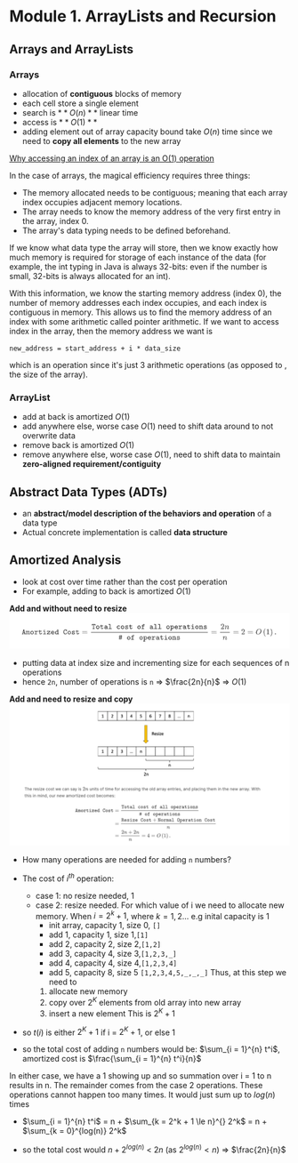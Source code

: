 # Module 1. ArrayLists and Recursion

## Arrays and ArrayLists

### Arrays

- allocation of **contiguous** blocks of memory
- each cell store a single element
- search is $**O(n)**$ linear time
- access is $**O(1)**$
- adding element out of array capacity bound take $O(n)$ time since we need to **copy all elements** to the new array

[Why accessing an index of an array is an O(1) operation](https://learning.edx.org/course/course-v1:GTx+CS1332xI+1T2024/block-v1:GTx+CS1332xI+1T2024+type@sequential+block@aa536463980148968b90824f51357811/block-v1:GTx+CS1332xI+1T2024+type@vertical+block@79d4ceb7eef6495eb13418d7491be42f)

In the case of arrays, the magical efficiency requires three things:

- The memory allocated needs to be contiguous; meaning that each array index occupies adjacent memory locations.
- The array needs to know the memory address of the very first entry in the array, index 0.
- The array's data typing needs to be defined beforehand.

If we know what data type the array will store, then we know exactly how much memory is required for storage of each instance of the data (for example, the int typing in Java is always 32-bits: even if the number is small, 32-bits is always allocated for an int).

With this information, we know the starting memory address (index 0), the number of memory addresses each index occupies, and each index is contiguous in memory. This allows us to find the memory address of an index with some arithmetic called pointer arithmetic. If we want to access index in the array, then the memory address we want is

    new_address = start_address + i * data_size

which is an operation since it's just 3 arithmetic operations (as opposed to , the size of the array).

### ArrayList

- add at back is amortized $O(1)$
- add anywhere else, worse case $O(1)$ need to shift data around to not overwrite data
- remove back is amortized $O(1)$
- remove anywhere else, worse case $O(1)$, need to shift data to maintain **zero-aligned requirement/contiguity**

## Abstract Data Types (ADTs)

- an **abstract/model description of the behaviors and operation** of a data type
- Actual concrete implementation is called **data structure**

## Amortized Analysis

- look at cost over time rather than the cost per operation
- For example, adding to back is amortized $O(1)$

**Add and without need to resize**
![list-without-resize-amortized.png](module1/list-without-resize-amortized.png)

- putting data at index size and incrementing size for each sequences of n operations
- hence `2n`, number of operations is `n` => $\frac{2n}{n}$ => $O(1)$

**Add and need to resize and copy**
![list-with-resize-amortized.png](module1/list-with-resize-amortized.png)

- How many operations are needed for adding `n` numbers?
- The cost of $i^{th}$ operation:

  - case 1: no resize needed, 1
  - case 2: resize needed. For which value of i we need to allocate new memory. When $i = 2^k+1$, where $k = 1,2...$
    e.g inital capacity is 1
    - init array, capacity 1, size 0, `[]`
    - add $1$, capacity 1, size 1,`[1]`
    - add $2$, capacity 2, size 2,`[1,2]`
    - add $3$, capacity 4, size 3,`[1,2,3,_]`
    - add $4$, capacity 4, size 4,`[1,2,3,4]`
    - add $5$, capacity 8, size 5 `[1,2,3,4,5,_,_,_]`
      Thus, at this step we need to
    1. allocate new memory
    2. copy over $2^K$ elements from old array into new array
    3. insert a new element
       This is $2^K+1$

- so $t(i)$ is either $2^K+1$ if i = $2^K+1$, or else 1
- so the total cost of adding `n` numbers would be: $\sum_{i = 1}^{n} t^i$, amortized cost is $\frac{\sum_{i = 1}^{n} t^i}{n}$

In either case, we have a 1 showing up and so summation over i = 1 to n results in n. The remainder comes
from the case 2 operations. These operations cannot happen too many times. It would just sum up to $log(n)$ times

- $\sum_{i = 1}^{n} t^i$ = n + $\sum_{k = 2^k + 1 \le n}^{} 2^k$ = n + $\sum_{k = 0}^{log(n)} 2^k$

- so the total cost would $n + 2^{log(n)}$ < $2n$ (as $2^{log(n)} < n$) => $\frac{2n}{n}$
